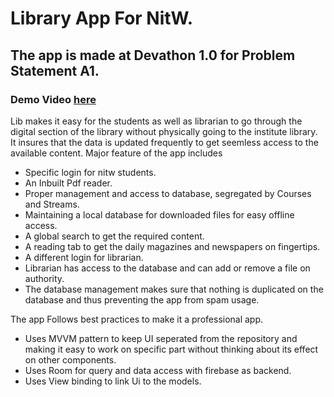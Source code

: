 # Library App For NitW.
## The app is made at Devathon 1.0 for Problem Statement A1.

### Demo Video **[here](https://github.com/devNitw/libNitwStudent/blob/main/2020-10-03-16-30-41_2Cer98sM.compressed.mp4?raw=true)**

Lib makes it easy for the students as well as librarian to go through the digital section of the library without physically going to the institute library.
It insures that the data is updated frequently to get seemless access to the available content.
Major feature of the app includes 
- Specific login for nitw students.
- An Inbuilt Pdf reader.
- Proper management and access to database, segregated by Courses and Streams.
- Maintaining a local database for downloaded files for easy offline access.
- A global search to get the required content.
- A reading tab to get the daily magazines and newspapers on fingertips.
- A different login for librarian.
- Librarian has access to the database and can add or remove a file on authority.
- The database management makes sure that nothing is duplicated on the database and thus preventing the app from spam usage.


The app Follows best practices to make it a professional app.
- Uses MVVM pattern to keep UI seperated from the repository and making it easy to work on specific part without thinking about its effect on other components.
- Uses Room for query and data access with firebase as backend.
- Uses View binding to link Ui to the models.
